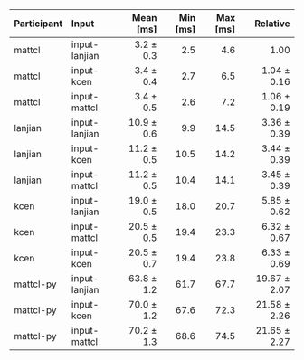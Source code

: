 | Participant | Input | Mean [ms] | Min [ms] | Max [ms] | Relative |
|:---|:---|---:|---:|---:|---:|
| mattcl | input-lanjian | 3.2 ± 0.3 | 2.5 | 4.6 | 1.00 |
| mattcl | input-kcen | 3.4 ± 0.4 | 2.7 | 6.5 | 1.04 ± 0.16 |
| mattcl | input-mattcl | 3.4 ± 0.5 | 2.6 | 7.2 | 1.06 ± 0.19 |
| lanjian | input-lanjian | 10.9 ± 0.6 | 9.9 | 14.5 | 3.36 ± 0.39 |
| lanjian | input-kcen | 11.2 ± 0.5 | 10.5 | 14.2 | 3.44 ± 0.39 |
| lanjian | input-mattcl | 11.2 ± 0.5 | 10.4 | 14.1 | 3.45 ± 0.39 |
| kcen | input-lanjian | 19.0 ± 0.5 | 18.0 | 20.7 | 5.85 ± 0.62 |
| kcen | input-mattcl | 20.5 ± 0.5 | 19.4 | 23.3 | 6.32 ± 0.67 |
| kcen | input-kcen | 20.5 ± 0.7 | 19.4 | 23.8 | 6.33 ± 0.69 |
| mattcl-py | input-lanjian | 63.8 ± 1.2 | 61.7 | 67.7 | 19.67 ± 2.07 |
| mattcl-py | input-kcen | 70.0 ± 1.2 | 67.6 | 72.3 | 21.58 ± 2.26 |
| mattcl-py | input-mattcl | 70.2 ± 1.3 | 68.6 | 74.5 | 21.65 ± 2.27 |
